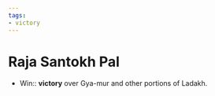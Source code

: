 ```yaml
---
tags:
- victory
---
```

   
# Raja Santokh Pal   
* Win:: **victory** over Gya-mur and other portions of Ladakh.